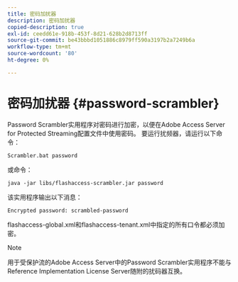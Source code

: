 ```yaml
---
title: 密码加扰器
description: 密码加扰器
copied-description: true
exl-id: ceedd61e-918b-453f-8d21-628b2d8713ff
source-git-commit: be43bbbd1051886c8979ff590a3197b2a7249b6a
workflow-type: tm+mt
source-wordcount: '80'
ht-degree: 0%

---
```


# 密码加扰器 {#password-scrambler}

Password Scrambler实用程序对密码进行加密，以便在Adobe Access Server for Protected Streaming配置文件中使用密码。 要运行扰频器，请运行以下命令：

```
Scrambler.bat password 
```

或命令：

```
java -jar libs/flashaccess-scrambler.jar password  
```

该实用程序输出以下消息：

```
Encrypted password: scrambled-password 
```

flashaccess-global.xml和flashaccess-tenant.xml中指定的所有口令都必须加密。

>[!NOTE]
>
>用于受保护流的Adobe Access Server中的Password Scrambler实用程序不能与Reference Implementation License Server随附的扰码器互换。
